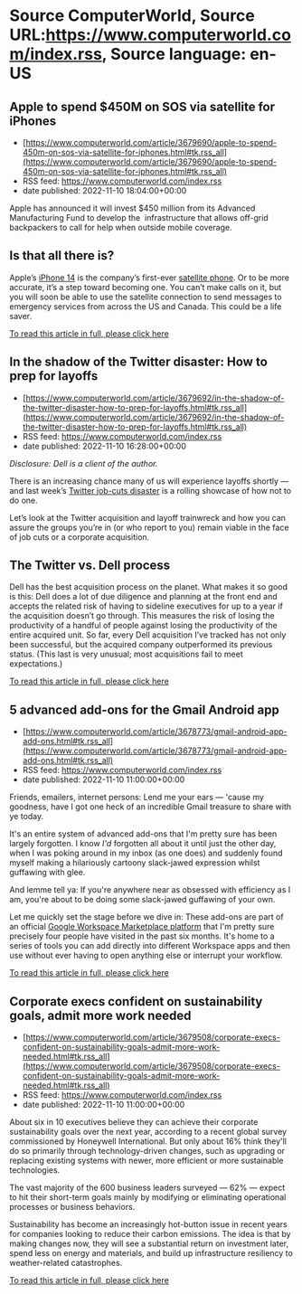 # Source ComputerWorld, Source URL:https://www.computerworld.com/index.rss, Source language: en-US

## Apple to spend $450M on SOS via satellite for iPhones
 - [https://www.computerworld.com/article/3679690/apple-to-spend-450m-on-sos-via-satellite-for-iphones.html#tk.rss_all](https://www.computerworld.com/article/3679690/apple-to-spend-450m-on-sos-via-satellite-for-iphones.html#tk.rss_all)
 - RSS feed: https://www.computerworld.com/index.rss
 - date published: 2022-11-10 18:04:00+00:00

<article>
	<section class="page">
<p>Apple has announced it will invest $450 million from its Advanced Manufacturing Fund to develop the  infrastructure that allows off-grid backpackers to call for help when outside mobile coverage.</p><h2><strong>Is that all there is?</strong></h2>
<p>Apple’s <a href="https://www.computerworld.com/article/3672932/after-apples-iphone-14-launch-event-a-few-things-to-consider.html">iPhone 14</a> is the company’s first-ever <a href="https://www.computerworld.com/article/3631589/analyst-iphone-13-may-be-a-satellite-phone.html">satellite phone</a>. Or to be more accurate, it’s a step toward becoming one. You can’t make calls on it, but you will soon be able to use the satellite connection to send messages to emergency services from across the US and Canada. This could be a life saver.</p><p class="jumpTag"><a href="https://www.computerworld.com/article/3679690/apple-to-spend-450m-on-sos-via-satellite-for-iphones.html#jump">To read this article in full, please click here</a></p></section></article>

## In the shadow of the Twitter disaster: How to prep for layoffs
 - [https://www.computerworld.com/article/3679692/in-the-shadow-of-the-twitter-disaster-how-to-prep-for-layoffs.html#tk.rss_all](https://www.computerworld.com/article/3679692/in-the-shadow-of-the-twitter-disaster-how-to-prep-for-layoffs.html#tk.rss_all)
 - RSS feed: https://www.computerworld.com/index.rss
 - date published: 2022-11-10 16:28:00+00:00

<article>
	<section class="page">
<p><em>Disclosure: Dell is a client of the author.</em></p><p>There is an increasing chance many of us will experience layoffs shortly — and last week’s <a href="https://www.salon.com/2022/11/05/elon-musks-twitter-takeover-is-a-disaster-how-much-longer-will-the-platform-hold/" rel="nofollow">Twitter job-cuts disaster</a> is a rolling showcase of how not to do one.</p><p>Let’s look at the Twitter acquisition and layoff trainwreck and how you can assure the groups you’re in (or who report to you) remain viable in the face of job cuts or a corporate acquisition. </p><h2>The Twitter vs. Dell process</h2>
<p>Dell has the best acquisition process on the planet. What makes it so good is this: Dell does a lot of due diligence and planning at the front end and accepts the related risk of having to sideline executives for up to a year if the acquisition doesn’t go through. This measures the risk of losing the productivity of a handful of people against losing the productivity of the entire acquired unit. So far, every Dell acquisition I’ve tracked has not only been successful, but the acquired company outperformed its previous status. (This last is very unusual; most acquisitions fail to meet expectations.)</p><p class="jumpTag"><a href="https://www.computerworld.com/article/3679692/in-the-shadow-of-the-twitter-disaster-how-to-prep-for-layoffs.html#jump">To read this article in full, please click here</a></p></section></article>

## 5 advanced add-ons for the Gmail Android app
 - [https://www.computerworld.com/article/3678773/gmail-android-app-add-ons.html#tk.rss_all](https://www.computerworld.com/article/3678773/gmail-android-app-add-ons.html#tk.rss_all)
 - RSS feed: https://www.computerworld.com/index.rss
 - date published: 2022-11-10 11:00:00+00:00

<article>
	<section class="page">
<p>Friends, emailers, internet persons: Lend me your ears — 'cause my goodness, have I got one heck of an incredible Gmail treasure to share with ye today.</p><p>It's an entire system of advanced add-ons that I'm pretty sure has been largely forgotten. I know <em>I'd</em> forgotten all about it until just the other day, when I was poking around in my inbox (as one does) and suddenly found myself making a hilariously cartoony slack-jawed expression whilst guffawing with glee.</p><p>And lemme tell ya: If you're anywhere near as obsessed with efficiency as I am, you're about to be doing some slack-jawed guffawing of your own.</p><p>Let me quickly set the stage before we dive in: These add-ons are part of an official <a href="https://workspace.google.com/marketplace/category/works-with-gmail" rel="noopener nofollow" target="_blank">Google Workspace Marketplace platform</a> that I'm pretty sure precisely four people have visited in the past six months. It's home to a series of tools you can add directly into different Workspace apps and then use without ever having to open anything else or interrupt your workflow.</p><p class="jumpTag"><a href="https://www.computerworld.com/article/3678773/gmail-android-app-add-ons.html#jump">To read this article in full, please click here</a></p></section></article>

## Corporate execs confident on sustainability goals, admit more work needed
 - [https://www.computerworld.com/article/3679508/corporate-execs-confident-on-sustainability-goals-admit-more-work-needed.html#tk.rss_all](https://www.computerworld.com/article/3679508/corporate-execs-confident-on-sustainability-goals-admit-more-work-needed.html#tk.rss_all)
 - RSS feed: https://www.computerworld.com/index.rss
 - date published: 2022-11-10 11:00:00+00:00

<article>
	<section class="page">
<p>About six in 10 executives believe they can achieve their corporate sustainability goals over the next year, according to a recent global survey commissioned by Honeywell International. But only about 16% think they'll do so primarily through technology-driven changes, such as upgrading or replacing existing systems with newer, more efficient or more sustainable technologies.</p><p>The vast majority of the 600 business leaders surveyed — 62% — expect to hit their short-term goals mainly by modifying or eliminating operational processes or business behaviors.</p><p>Sustainability has become an increasingly hot-button issue in recent years for companies looking to reduce their carbon emissions. The idea is that by making changes now, they will see a substantial return on investment later, spend less on energy and materials, and build up infrastructure resiliency to weather-related catastrophes. </p><p class="jumpTag"><a href="https://www.computerworld.com/article/3679508/corporate-execs-confident-on-sustainability-goals-admit-more-work-needed.html#jump">To read this article in full, please click here</a></p></section></article>
